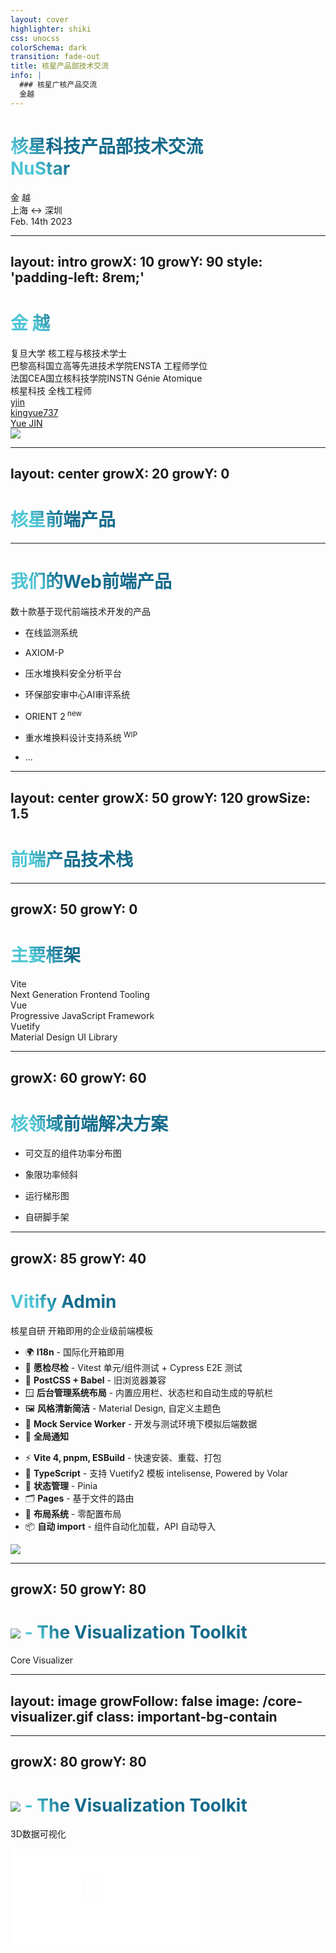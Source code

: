 ```yaml
---
layout: cover
highlighter: shiki
css: unocss
colorSchema: dark
transition: fade-out
title: 核星产品部技术交流
info: |
  ### 核星广核产品交流
  金越
---
```


<h1 flex="~ col">
<div>核星科技产品部技术交流</div>
<div flex="~ gap3" items-center> <Nustar filled inline-block h-21 mb-2/> <b font-bold text-blue>NuStar</b></div>
</h1>

<div uppercase text-sm tracking-widest>
金 越
</div>

<div abs-br mx-10 my-12 flex="~ col" text-sm text-right>
  <div>上海 ↔️ 深圳</div>
  <div text-sm opacity-50>Feb. 14th 2023</div>
</div>

---
layout: intro
growX: 10
growY: 90
style: 'padding-left: 8rem;'
---

# 金 越

<div class="leading-10 opacity-80">
复旦大学 核工程与核技术学士<br>
巴黎高科国立高等先进技术学院ENSTA 工程师学位<br>
法国CEA国立核科技学院INSTN Génie Atomique<br>
核星科技 全栈工程师<br>
</div>

<div my-10 w-min flex="~ gap-1" items-center justify-center whitespace-nowrap>
  <mdi-user-circle op50 ma text-xl/>
  <div><a href="https://www.nustarnuclear.com/about/our-team/yjin" target="_blank" class="border-none! font-300">yjin</a></div>
  <mdi-github op50 ma text-xl ml4/>
  <div><a href="https://github.com/kingyue737" target="_blank" class="border-none! font-300">kingyue737</a></div>
  <mdi-stackoverflow op50 ma text-xl ml4/>
  <div><a href="https://stackoverflow.com/users/13326361/yue-jin" target="_blank" class="border-none! font-300">Yue JIN</a></div>
</div>

<img src="/avatar.jfif" rounded-full w-35 abs-tr mt-32 mr-40/>

<div flex="~ gap2">

</div>

<!--

-->

---
layout: center
growX: 20
growY: 0
---

# 核星前端产品 

<!--
首先我来带大家速览一下核星的前端产品
-->

---

# 我们的Web前端产品

数十款基于现代前端技术开发的产品

<v-click>

- 在线监测系统

- AXIOM-P
- 压水堆换料安全分析平台
- 环保部安审中心AI审评系统
- ORIENT 2<sup text-blue> new</sup>
- 重水堆换料设计支持系统<sup text-purple> WIP</sup>
- ...

</v-click>

<!--
 
-->

---
layout: center
growX: 50
growY: 120
growSize: 1.5
---

# 前端产品技术栈

<!--
 
-->

---
growX: 50
growY: 0
---

# 主要框架

<div flex="~" justify-evenly items-center h-90>
<v-clicks>

<div flex="~ col" items-center>
<!-- <img w-20 mb6 src="/vite.svg"> -->
<logos-vitejs text-4.6rem mb6 />
<div text-2xl>Vite</div>
<div text-base op50>Next Generation Frontend Tooling</div>
</div>

<div flex="~ col" items-center>
<!-- <img w-20 mb6 src="/vite-node.svg"> -->
<logos-vue text-4.6rem mb6 />
<div text-2xl>Vue</div>
<div text-base op50>Progressive JavaScript Framework</div>
</div>

<div flex="~ col" items-center>
<!-- <div text-4.6rem>⚗️</div> -->
<logos-vuetifyjs text-4.6rem mb6 />
<div text-2xl>Vuetify</div>
<div text-base op50>Material Design UI Library</div>
</div>

</v-clicks>
</div>

<!--
 
-->

---
growX: 60
growY: 60
---

# 核领域前端解决方案

<v-clicks>

- 可交互的组件功率分布图

- 象限功率倾斜
- 运行梯形图
- 自研脚手架

</v-clicks>

<!--
提炼了许多常用的组件供不同项目复用。
-->

---
growX: 85
growY: 40
---

# Vitify Admin

核星自研 开箱即用的企业级前端模板

<v-clicks>

- 🌍 **I18n** - 国际化开箱即用
- 🧪 **愿检尽检** - Vitest 单元/组件测试 + Cypress E2E 测试
- 💩 **PostCSS + Babel** - 旧浏览器兼容
- 🪟 **后台管理系统布局** - 内置应用栏、状态栏和自动生成的导航栏
- 🖼️ **风格清新简洁** - Material Design, 自定义主题色
- 🤡 **Mock Service Worker** - 开发与测试环境下模拟后端数据
- 🔔 **全局通知**

</v-clicks>

<v-click>

- ⚡️ **Vite 4, pnpm, ESBuild** - 快速安装、重载、打包
- 🦾 **TypeScript** - 支持 Vuetify2 模板 intelisense, Powered by Volar
- 🍍 **状态管理** - Pinia
- 🗂️ **Pages** - 基于文件的路由
- 📑 **布局系统** - 零配置布局
- 📦 **自动 import** - 组件自动化加载，API 自动导入

</v-click>

<img src="/vitify.svg" absolute top-30 right-30 h-40>

<style>
h1 {
  background-color: #2B90B6;
  background-image: linear-gradient(45deg, #4EC5D4 10%, #146b8c 20%);
  background-size: 100%;
  -webkit-background-clip: text;
  -moz-background-clip: text;
  -webkit-text-fill-color: transparent;
  -moz-text-fill-color: transparent;
}
</style>

<!--
在github上很多前端领域的大佬也给我们的项目打了星，对其中的一些优秀的工程实践和微创新给出了他们的赞誉。我可以说有这个信心，我们的脚手架是放眼整个社区同类项目里是最好的。
-->

---
growX: 50
growY: 80
---

# <img src="/vtk.svg" h-10 class="-mt-2" inline /> - The Visualization Toolkit

Core Visualizer

---
layout: image
growFollow: false
image: /core-visualizer.gif
class: important-bg-contain
---

<!--
-->

---
growX: 80
growY: 80
---

# <img src="/vtk.svg" h-10 class="-mt-2" inline /> - The Visualization Toolkit

3D数据可视化

<div absolute right-15 bottom-40 style="height:260px; border-radius:30px" overflow-hidden>
<iframe src="https://kitware.github.io/vtk-js/examples/SimpleCone/index.html" allowvr="yes" allow="xr-spatial-tracking" scrolling="no" class="-m-3" h-xs style="mix-blend-mode: lighten; filter: contrast(1.7)"/>
</div>

<v-clicks>

- VTK C++

- vtk.js
- ParaView-Web / VTK-Web Python
- trame

</v-clicks>

<!--
 
-->

---
growX: 0
growY: 50
---

# 桌面客户端 <span v-click="2"> - 基于Web技术</span>

<v-clicks at="1">

- Qt Widgets

- Electron / Tauri

</v-clicks>

<div v-click="3" flex="~ wrap" justify-evenly items-center w-80 h-70>
<logos-notion-icon />
<logos-whatsapp-icon />
<logos-discord-icon />
<logos-figma />
<logos-skype style="margin-left: 40px" />
<logos-visual-studio-code />
<logos-microsoft-teams />
<logos-twitch />
<logos-dropbox />
<img src="/github-desktop.svg" alt="GitHub Desktop" />
<img h-10 src="https://cdn.worldvectorlogo.com/logos/tencent-qq.svg" alt="Tencent QQ">
</div>


<style>
  img, svg{
    width: 50px;
    height: 50px;
    margin-left: 30px;
  }
</style>

<!--
 近10年来，即便是Qt也在往web前端上靠，推出了QML这样类似于CSS和JSON的声明式语言，并可以内联JavaScript代码。
-->

---
growX: 40
growY: 10
---
# KeyCloak

单点登录，用户统一管理及鉴权

<div flex="~">

<img v-click src="/keycloak-login.jpg" rounded-5 min-w-0>

<img v-click src="/keycloak-console.jpg" rounded-5 min-w-0 ml-4>

</div>

<!--
随着产品数量的增加，我们为核星的产品整合了单点登录功能。
-->

---
growX: 0
growY: 90
---

# 全面前端化

<iframe v-click src="https://kingyue737.github.io/vitify-docs/" 
  onload="this.style.visibility = 'visible';" 
  scale-50 origin-top-right absolute right-0 top-0 bottom-0 w="140%" h="200%" 
  style="mix-blend-mode: lighten;filter:contrast(1.5);visibility:hidden;"
/>


<v-clicks>

- 开发文档

- 用户手册

- 幻灯片

- 门户网站

</v-clicks>

<v-click>

[nustarnuclear.com](https://www.nustarnuclear.com)

</v-click>

<!--
包括我们的公司官网，也是我们自己写的。基于现代前端技术栈打造，也是多年以前我们试水新的前端框架顺便写的一个小项目。我们公司呢在未来会继续专注于核工业软件前端产品开发上。如果说广核有什么网页app开发的需要，我们可以一起探讨合作的可能。
-->

---
layout: intro
class: text-center pb-5
growX: 50
growY: 120
---

# Thank You!

Slides on [docs.nustarnuclear.com](https://nustarnuclear.com)

<!--
这是我所有要分享的内容，谢谢各位的聆听。
-->
